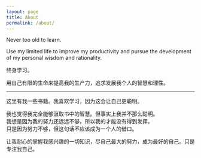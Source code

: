 ```yaml
---
layout: page
title: About
permalink: /about/
---
```



Never too old to learn.

Use my limited life to improve my productivity and pursue the development of my personal wisdom and rationality.


终身学习。

用自己有限的生命来提高我的生产力，追求发展我个人的智慧和理性。


---

这里有我一些书籍。我喜欢学习，因为这会让自己更聪明。


我也觉得我完全能够汲取书中的智慧。但事实上我并不那么聪明。   
我想是因为我的努力还远远不够，所以我的才能没有得到发挥。   
只是因为努力不够，但这句话不应该成为一个人的借口。   

让我耐心的掌握我感兴趣的一切知识，尽自己最大的努力，成为最好的自己。只是专注我自己。



